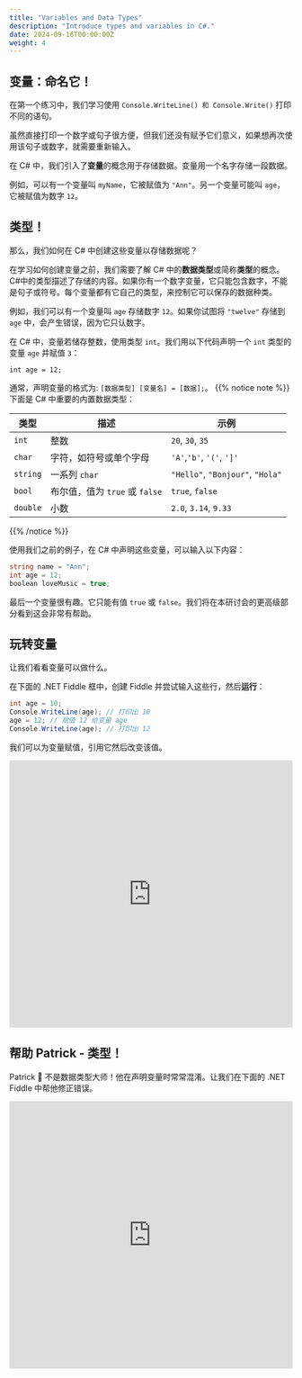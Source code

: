 ```yaml
---
title: "Variables and Data Types"
description: "Introduce types and variables in C#."
date: 2024-09-16T00:00:00Z
weight: 4
---
```


## 变量：命名它！

在第一个练习中，我们学习使用 `Console.WriteLine() 和 Console.Write()` 打印不同的语句。

虽然直接打印一个数字或句子很方便，但我们还没有赋予它们意义，如果想再次使用该句子或数字，就需要重新输入。

在 C# 中，我们引入了**变量**的概念用于存储数据。变量用一个名字存储一段数据。

例如，可以有一个变量叫 `myName`，它被赋值为 `"Ann"`。另一个变量可能叫 `age`，它被赋值为数字 `12`。

## 类型！

那么，我们如何在 C# 中创建这些变量以存储数据呢？

在学习如何创建变量之前，我们需要了解 C# 中的**数据类型**或简称**类型**的概念。C#中的类型描述了存储的内容。如果你有一个数字变量，它只能包含数字，不能是句子或符号。每个变量都有它自己的类型，来控制它可以保存的数据种类。

例如，我们可以有一个变量叫 `age` 存储数字 `12`。如果你试图将 `"twelve"` 存储到 `age` 中，会产生错误，因为它只认数字。

在 C# 中，变量若储存整数，使用类型 `int`。我们用以下代码声明一个 `int` 类型的变量 `age` 并赋值 `3`：

```
int age = 12;
```
通常，声明变量的格式为: `[数据类型] [变量名] = [数据];`。
{{% notice note %}}
下面是 C# 中重要的内置数据类型：

**类型** | **描述** | **示例**
--------|-----------|----------
`int` | 整数 | `20`, `30`, `35`
`char` | 字符，如符号或单个字母 | `'A'`,`'b'`, `'('`, `']'`
`string` | 一系列 `char` | `"Hello"`, `"Bonjour"`, `"Hola"`
`bool` | 布尔值，值为 `true` 或 `false` | `true`, `false`
`double` | 小数 | `2.0`, `3.14`, `9.33`

{{% /notice %}}

使用我们之前的例子，在 C# 中声明这些变量，可以输入以下内容：

```C#
string name = "Ann";
int age = 12;
boolean loveMusic = true;
```

最后一个变量很有趣。它只能有值 `true` 或 `false`。我们将在本研讨会的更高级部分看到这会非常有帮助。

## 玩转变量

让我们看看变量可以做什么。

在下面的 .NET Fiddle 框中，创建 Fiddle 并尝试输入这些行，然后**运行**：

```C#
int age = 10;
Console.WriteLine(age); // 打印出 10
age = 12; // 赋值 12 给变量 age
Console.WriteLine(age); // 打印出 12
```
我们可以为变量赋值，引用它然后改变该值。

<iframe width="100%" height="475" src="https://dotnetfiddle.net/Widget/PPCCzG" frameborder="0"></iframe>

## 帮助 Patrick - 类型！

Patrick 🐥 不是数据类型大师！他在声明变量时常常混淆。让我们在下面的 .NET Fiddle 中帮他修正错误。

<iframe width="100%" height="475" src="https://dotnetfiddle.net/Widget/xKMKvn" frameborder="0"></iframe>